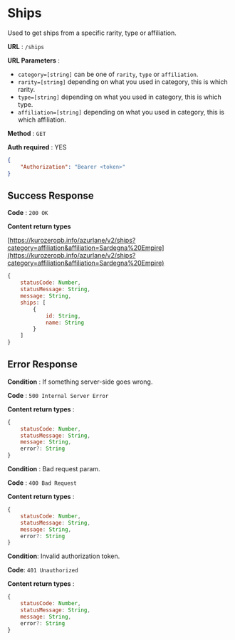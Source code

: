 # Ships

Used to get ships from a specific rarity, type or affiliation.

**URL** : `/ships`

**URL Parameters** :
- `category=[string]` can be one of `rarity`, `type` or `affiliation`.
- `rarity=[string]` depending on what you used in category, this is which rarity.
- `type=[string]` depending on what you used in category, this is which type.
- `affiliation=[string]` depending on what you used in category, this is which affiliation.

**Method** : `GET`

**Auth required** : YES
```json
{
    "Authorization": "Bearer <token>"
}
```

## Success Response

**Code** : `200 OK`

**Content return types**

[https://kurozeropb.info/azurlane/v2/ships?category=affiliation&affiliation=Sardegna%20Empire](https://kurozeropb.info/azurlane/v2/ships?category=affiliation&affiliation=Sardegna%20Empire)
```js
{
    statusCode: Number,
    statusMessage: String,
    message: String,
    ships: [
        {
            id: String,
            name: String
        }
    ]
}

```

## Error Response

**Condition** : If something server-side goes wrong.

**Code** : `500 Internal Server Error`

**Content return types** :

```js
{
    statusCode: Number,
    statusMessage: String,
    message: String,
    error?: String
}
```

**Condition** : Bad request param.

**Code** : `400 Bad Request`

**Content return types** :

```js
{
    statusCode: Number,
    statusMessage: String,
    message: String,
    error?: String
}
```

**Condition**: Invalid authorization token.

**Code**: `401 Unauthorized`

**Content return types** :

```js
{
    statusCode: Number,
    statusMessage: String,
    message: String,
    error?: String
}
```